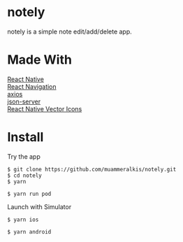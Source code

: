 # notely
notely is a simple note edit/add/delete app.

# Made With

[React Native](https://reactnative.dev)  <br />
[React Navigation](https://reactnavigation.org)  <br />
[axios](https://github.com/axios/axios) <br />
[json-server](https://github.com/typicode/json-server) <br />
[React Native Vector Icons](https://github.com/oblador/react-native-vector-icons) <br />


# Install
Try the app

```
$ git clone https://github.com/muammeralkis/notely.git
$ cd notely
$ yarn

```
```
$ yarn run pod
```
Launch with Simulator

```
$ yarn ios

$ yarn android
```
